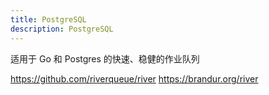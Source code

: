```yaml
---
title: PostgreSQL
description: PostgreSQL
---
```



适用于 Go 和 Postgres 的快速、稳健的作业队列

<https://github.com/riverqueue/river>
<https://brandur.org/river>

